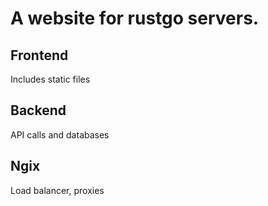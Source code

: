 # A website for rustgo servers.

## Frontend
Includes static files

## Backend
API calls and databases

## Ngix
Load balancer, proxies
